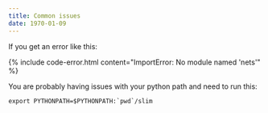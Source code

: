 ```yaml
---
title: Common issues
date: 1970-01-09
---
```

If you get an error like this:

{% include code-error.html content="ImportError: No module named 'nets'" %}

You are probably having issues with your python path and need to run this:
```
export PYTHONPATH=$PYTHONPATH:`pwd`/slim
```
